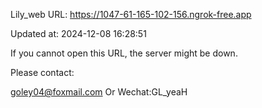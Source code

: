 Lily_web URL: https://1047-61-165-102-156.ngrok-free.app

Updated at: 2024-12-08 16:28:51

If you cannot open this URL, the server might be down.

Please contact: 

goley04@foxmail.com Or Wechat:GL_yeaH